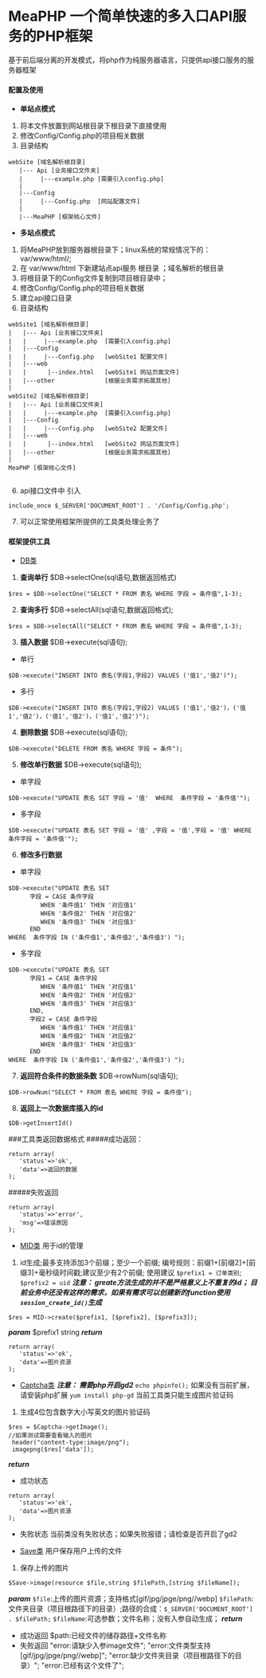 # MeaPHP 一个简单快速的多入口API服务的PHP框架 #

基于前后端分离的开发模式，将php作为纯服务器语言，只提供api接口服务的服务器框架

#### 配置及使用 ####
+ **单站点模式**
1. 将本文件放置到网站根目录下根目录下直接使用
2. 修改Config/Config.php的项目相关数据
3.  目录结构
```
webSite [域名解析根目录]
   |--- Api [业务接口文件夹]
   |     |---example.php [需要引入config.php]
   |
   |---Config
   |     |---Config.php  [网站配置文件]
   |
   |---MeaPHP [框架核心文件]
```

+ **多站点模式**

1. 将MeaPHP放到服务器根目录下；linux系统的常规情况下的：var/www/html/;
2. 在 var/www/html 下新建站点api服务 根目录 ；域名解析的根目录
3. 将根目录下的Config文件复制到项目根目录中；
4. 修改Config/Config.php的项目相关数据
5. 建立api接口目录
6. 目录结构
```
webSite1 [域名解析根目录]
|   |--- Api [业务接口文件夹]
|   |     |---example.php  [需要引入config.php]
|   |---Config
|   |     |---Config.php   [webSite1 配置文件]
|   |---web
|   |      |--index.html   [webSite1 网站页面文件]
|   |---other              [根据业务需求拓展其他]
|
webSite2 [域名解析根目录]
|   |--- Api [业务接口文件夹]
|   |     |---example.php  [需要引入config.php]
|   |---Config
|   |     |---Config.php   [webSite2 配置文件]
|   |---web
|   |      |--index.html   [webSite2 网站页面文件]
|   |---other              [根据业务需求拓展其他]
|
MeaPHP [框架核心文件]


```

6. api接口文件中 引入
````
include_once $_SERVER['DOCUMENT_ROOT'] . '/Config/Config.php';
````
7. 可以正常使用框架所提供的工具类处理业务了

#### 框架提供工具 ####
* [DB类](#1)
1.  **查询单行**
$DB->selectOne(sql语句,数据返回格式)
```
$res = $DB->selectOne("SELECT * FROM 表名 WHERE 字段 = 条件值",1-3);
```
2. **查询多行**
$DB->selectAll(sql语句,数据返回格式);
````
$res = $DB->selectAll("SELECT * FROM 表名 WHERE 字段 = 条件值",1-3);
````
3. **插入数据**
$DB->execute(sql语句);
 + 单行
```
$DB->execute("INSERT INTO 表名(字段1,字段2) VALUES ('值1','值2')");
```
 + 多行
````
$DB->execute("INSERT INTO 表名(字段1,字段2) VALUES ('值1','值2')，('值1','值2')，('值1','值2')，('值1','值2')");
````
4.   **删除数据**
$DB->execute(sql语句);
```
$DB->execute("DELETE FROM 表名 WHERE 字段 = 条件");
```
5. **修改单行数据**
$DB->execute(sql语句);
+ 单字段
```
$DB->execute("UPDATE 表名 SET 字段 = '值'  WHERE  条件字段 = '条件值'");
```
+ 多字段
```
$DB->execute("UPDATE 表名 SET 字段 = '值' ,字段 = '值',字段 = '值' WHERE  条件字段 = '条件值'");
```
6. **修改多行数据**
+ 单字段
```
$DB->execute("UPDATE 表名 SET
      字段 = CASE 条件字段
         WHEN '条件值1' THEN '对应值1'
         WHEN '条件值2' THEN '对应值2'
         WHEN '条件值3' THEN '对应值3'
      END
WHERE  条件字段 IN ('条件值1','条件值2','条件值3') ");
```
+ 多字段
```
$DB->execute("UPDATE 表名 SET
      字段1 = CASE 条件字段
         WHEN '条件值1' THEN '对应值1'
         WHEN '条件值2' THEN '对应值2'
         WHEN '条件值3' THEN '对应值3'
      END,
      字段2 = CASE 条件字段
         WHEN '条件值1' THEN '对应值1'
         WHEN '条件值2' THEN '对应值2'
         WHEN '条件值3' THEN '对应值3'
      END
WHERE  条件字段 IN ('条件值1','条件值2','条件值3') ");
```

7. **返回符合条件的数据条数**
$DB->rowNum(sql语句);
```
$DB->rowNum("SELECT * FROM 表名 WHERE 字段 = 条件值");
```
8. **返回上一次数据库插入的id**
```
$DB->getInsertId()
```
###工具类返回数据格式
#####成功返回：
```
return array(
   'status'=>'ok',
   'data'=>返回的数据
);
```
#####失败返回
```
return array(
   'status'=>'error',
   'msg'=>错误原因
);
```
*  [MID类](#2)
用于id的管理

1. id生成;最多支持添加3个前缀；至少一个前缀;
编号规则：前缀1+[前缀2]+[前缀3]+毫秒级时间戳;建议至少有2个前缀;
使用建议 `$prefix1 = 订单类别`; `$prefix2 = uid`
___注意：
greate方法生成的并不是严格意义上不重复的id；
目前业务中还没有这样的需求，如果有需求可以创建新的function使用`session_create_id()`生成___
```
$res = MID->create($prefix1, [$prefix2], [$prefix3]);
```
***param***
$prefix1 string
***return***
```
return array(
   'status'=>'ok',
   'data'=>图片资源
);
```


* [Captcha类](#3)
___注意：
需要php开启gd2___
`echo phpinfo();` 如果没有当前扩展，请安装php扩展 `yum install php-gd` 当前工具类只能生成图片验证码
1. 生成4位包含数字大小写英文的图片验证码
```
$res = $Captcha->getImage();
//如果测试需要查看输入的图片
 header("content-type:image/png");
 imagepng($res['data']);
```
***return***
+ 成功状态
```
return array(
   'status'=>'ok',
   'data'=>图片资源
);
```
+ 失败状态
当前类没有失败状态；如果失败报错；请检查是否开启了gd2

* [Save类](#3)
用户保存用户上传的文件
1. 保存上传的图片
```
$Save->image(resource $file,string $filePath,[string $fileName]);
```
***param***
`$file`:上传的图片资源；支持格式[gif/jpg/jpge/png//webp]
`$filePath`:文件夹目录（项目根路径下的目录）;路径的合成：`$_SERVER['DOCUMENT_ROOT']  . $filePath;`
`$fileName`:可选参数；文件名称；没有入参自动生成；
***return***
+ 成功返回
$path:已经文件的储存路径+文件名称
+ 失败返回
"error:请缺少入参image文件";
"error:文件类型支持[gif/jpg/jpge/png//webp]";
"error:缺少文件夹目录（项目根路径下的目录）";
"error:已经有这个文件了";
